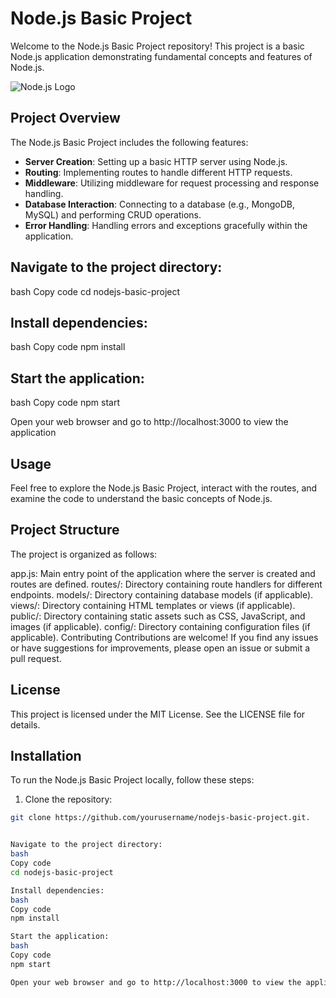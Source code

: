 # Node.js Basic Project

Welcome to the Node.js Basic Project repository! This project is a basic Node.js application demonstrating fundamental concepts and features of Node.js.

![Node.js Logo](https://bs-uploads.toptal.io/blackfish-uploads/components/blog_post_page/content/cover_image_file/cover_image/1302190/retina_1708x683_cover-secure-rest-api-in-nodejs-18f43b3033c239da5d2525cfd9fdc98f.png)

## Project Overview

The Node.js Basic Project includes the following features:

- **Server Creation**: Setting up a basic HTTP server using Node.js.
- **Routing**: Implementing routes to handle different HTTP requests.
- **Middleware**: Utilizing middleware for request processing and response handling.
- **Database Interaction**: Connecting to a database (e.g., MongoDB, MySQL) and performing CRUD operations.
- **Error Handling**: Handling errors and exceptions gracefully within the application.

## Navigate to the project directory:
bash
Copy code
cd nodejs-basic-project

## Install dependencies:
bash
Copy code
npm install

## Start the application:
bash
Copy code
npm start

Open your web browser and go to http://localhost:3000 to view the application

## Usage
Feel free to explore the Node.js Basic Project, interact with the routes, and examine the code to understand the basic concepts of Node.js.

## Project Structure
The project is organized as follows:

app.js: Main entry point of the application where the server is created and routes are defined.
routes/: Directory containing route handlers for different endpoints.
models/: Directory containing database models (if applicable).
views/: Directory containing HTML templates or views (if applicable).
public/: Directory containing static assets such as CSS, JavaScript, and images (if applicable).
config/: Directory containing configuration files (if applicable).
Contributing
Contributions are welcome! If you find any issues or have suggestions for improvements, please open an issue or submit a pull request.

## License
This project is licensed under the MIT License. See the LICENSE file for details.

## Installation

To run the Node.js Basic Project locally, follow these steps:

1. Clone the repository:

```bash
git clone https://github.com/yourusername/nodejs-basic-project.git.


Navigate to the project directory:
bash
Copy code
cd nodejs-basic-project

Install dependencies:
bash
Copy code
npm install

Start the application:
bash
Copy code
npm start

Open your web browser and go to http://localhost:3000 to view the application

